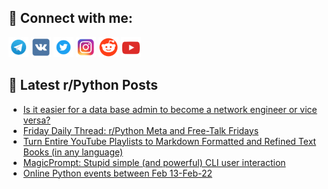 ## 🔎 Connect with me:
[<img src="https://github.com/bullbesh/bullbesh/blob/main/images/Telegram.png" width="32" height="32" />](https://t.me/bullbesh)
[<img src="https://github.com/bullbesh/bullbesh/blob/main/images/VK.png" width="32" height="32" />](https://vk.com/bullbesh)
[<img src="https://github.com/bullbesh/bullbesh/blob/main/images/Twitter.png" width="32" height="32" />](https://twitter.com/bullbesh1)
[<img src="https://github.com/bullbesh/bullbesh/blob/main/images/Instagram.png" width="32" height="32" />](https://www.instagram.com/bullbesh)
[<img src="https://github.com/bullbesh/bullbesh/blob/main/images/Reddit.png" width="32" height="32" />](https://www.reddit.com/user/bullbesh)
[<img src="https://github.com/bullbesh/bullbesh/blob/main/images/YouTube.png" width="32" height="32" />](https://www.youtube.com/channel/UCtfjRs6uzgq5mfm8S06WTcg)

## 📕 Latest r/Python Posts
<!-- BLOG-POST-LIST:START -->
- [Is it easier for a data base admin to become a network engineer or vice versa?](https://www.reddit.com/r/Python/comments/1ip26f8/is_it_easier_for_a_data_base_admin_to_become_a/)
- [Friday Daily Thread: r/Python Meta and Free-Talk Fridays](https://www.reddit.com/r/Python/comments/1ioxgi9/friday_daily_thread_rpython_meta_and_freetalk/)
- [Turn Entire YouTube Playlists to Markdown Formatted and Refined Text Books &lpar;in any language&rpar;](https://www.reddit.com/r/Python/comments/1iou9nx/turn_entire_youtube_playlists_to_markdown/)
- [MagicPrompt: Stupid simple &lpar;and powerful&rpar; CLI user interaction](https://www.reddit.com/r/Python/comments/1ioscee/magicprompt_stupid_simple_and_powerful_cli_user/)
- [Online Python events between Feb 13-Feb-22](https://www.reddit.com/r/Python/comments/1ioqji5/online_python_events_between_feb_13feb22/)
<!-- BLOG-POST-LIST:END -->
